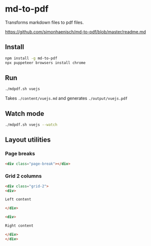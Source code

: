 # md-to-pdf

Transforms markdown files to pdf files.

https://github.com/simonhaenisch/md-to-pdf/blob/master/readme.md

## Install

```sh
npm install -g md-to-pdf
npx puppeteer browsers install chrome
```

## Run

```sh
./mdpdf.sh vuejs
```

Takes `./content/vuejs.md` and generates `./output/vuejs.pdf`

## Watch mode

```sh
./mdpdf.sh vuejs --watch
```

## Layout utilities

### Page breaks

```md
<div class="page-break"></div>
```

### Grid 2 columns

```md
<div class="grid-2">
<div>

Left content

</div>

<div>

Right content

</div>
</div>
```